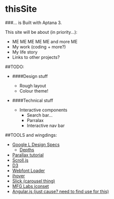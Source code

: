 thisSite
========

###... is Built with Aptana 3.

This site will be about (in priority...):
- ME ME ME ME ME and more ME
- My work (coding + more?)
- My life story
- Links to other projects?

##TODO:

- ####Design stuff
    - Rough layout
    - Colour theme!

- ####Technical stuff
    - Interactive components
        - Search bar...
        - Parralax
        - Interactive nav bar

##TOOLS and wingdings:

- [Google L Design Specs](http://www.google.com/design/spec/material-design/introduction.html)
	- [Depths](http://www.google.com/design/spec/layout/layout-principles.html#layout-principles-dimensionality)
- [Parallax tutorial](https://ihatetomatoes.net/how-to-create-a-parallax-scrolling-website-part-2/)
- [Scroll.js](https://github.com/hakimel/stroll.js)
- [D3](https://github.com/mbostock/d3)
- [Webfont Loader](https://github.com/typekit/webfontloader)
- [ihover](https://github.com/gudh/ihover)
- [Slick (carousel thing)](https://github.com/kenwheeler/slick)
- [MFG Labs iconset](https://github.com/MfgLabs/mfglabs-iconset)
- [Angular.js (just cause? need to find use for this)](https://github.com/angular/angular.js)